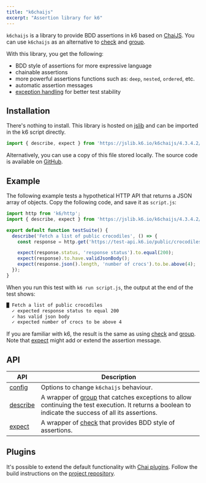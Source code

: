 ```yaml
---
title: "k6chaijs"
excerpt: "Assertion library for k6"
---
```


`k6chaijs` is a library to provide BDD assertions in k6 based on [ChaiJS](https://www.chaijs.com/). You can use `k6chaijs` as an alternative to [check](/javascript-api/k6/check/) and [group](/javascript-api/k6/group/).

With this library, you get the following:
- BDD style of assertions for more expressive language
- chainable assertions
- more powerful assertions functions such as: `deep`, `nested`, `ordered`, etc.
- automatic assertion messages  
- [exception handling](/javascript-api/jslib/k6chaijs/error-handling/) for better test stability 


## Installation

There's nothing to install. This library is hosted on [jslib](https://jslib.k6.io/) and can be imported in the k6 script directly.


<CodeGroup labels={[]}>

```javascript
import { describe, expect } from 'https://jslib.k6.io/k6chaijs/4.3.4.2/index.js';
```

</CodeGroup>

Alternatively, you can use a copy of this file stored locally. The source code is available on [GitHub](https://github.com/grafana/k6-jslib-k6chaijs).

## Example

The following example tests a hypothetical HTTP API that returns a JSON array of objects. Copy the following code, and save it as `script.js`:

<CodeGroup labels={[]}>

```javascript
import http from 'k6/http';
import { describe, expect } from 'https://jslib.k6.io/k6chaijs/4.3.4.2/index.js';

export default function testSuite() {
  describe('Fetch a list of public crocodiles', () => {
    const response = http.get('https://test-api.k6.io/public/crocodiles');

    expect(response.status, 'response status').to.equal(200);
    expect(response).to.have.validJsonBody();
    expect(response.json().length, 'number of crocs').to.be.above(4);
  });
}
```

</CodeGroup>

When you run this test with `k6 run script.js`, the output at the end of the test shows:

```bash
█ Fetch a list of public crocodiles
  ✓ expected response status to equal 200
  ✓ has valid json body
  ✓ expected number of crocs to be above 4
```

If you are familiar with k6, the result is the same as using [check](/javascript-api/k6/check/) and [group](/javascript-api/k6/group/). Note that [expect](/javascript-api/jslib/k6chaijs/expect/) might add or extend the assertion message.

## API

| API | Description |
| -------- | ----------- |
| [config](/javascript-api/jslib/k6chaijs/config/)  | Options to change `k6chaijs` behaviour.  |
| [describe](/javascript-api/jslib/k6chaijs/describe/)  | A wrapper of [group](/javascript-api/k6/group/) that catches exceptions to allow continuing the test execution.  It returns a boolean to indicate the success of all its assertions. |
| [expect](/javascript-api/jslib/k6chaijs/expect/)  |  A wrapper of [check](/javascript-api/k6/check/) that provides BDD style of assertions. |


## Plugins

It's possible to extend the default functionality with [Chai plugins](https://www.chaijs.com/plugins/).  Follow the build instructions on the [project repository](https://github.com/grafana/k6-jslib-k6chaijs).




